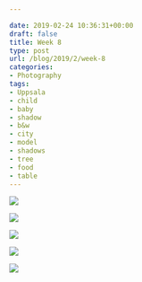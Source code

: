 ```yaml
---

date: 2019-02-24 10:36:31+00:00
draft: false
title: Week 8
type: post
url: /blog/2019/2/week-8
categories:
- Photography
tags:
- Uppsala
- child
- baby
- shadow
- b&w
- city
- model
- shadows
- tree
- food
- table
---
```




  
   ![](/images/2019-02-24-20192week-8/IMG_2146-2.jpeg)

  

  
   ![](/images/2019-02-24-20192week-8/IMG_2147-2.jpeg)

  

  
   ![](/images/2019-02-24-20192week-8/IMG_2149-2.jpeg)

  

  
   ![](/images/2019-02-24-20192week-8/IMG_2182-2.jpeg)

  

  
   ![](/images/2019-02-24-20192week-8/IMG_2198-2.jpeg)

  


